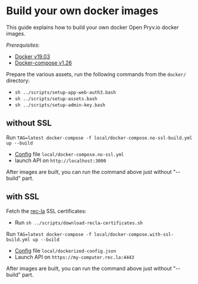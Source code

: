 # Build your own docker images

This guide explains how to build your own docker Open Pryv.io docker images.

*Prerequisites*:

- [Docker v19.03](https://docs.docker.com/engine/install/)
- [Docker-compose v1.26](https://docs.docker.com/compose/install/)

Prepare the various assets, run the following commands from the `docker/` directory:

- `sh ../scripts/setup-app-web-auth3.bash`
- `sh ../scripts/setup-assets.bash`
- `sh ../scripts/setup-admin-key.bash`

## without SSL

Run `TAG=latest docker-compose -f local/docker-compose.no-ssl-build.yml up --build`

- [Config](https://github.com/pryv/open-pryv.io#config) file `local/docker-compose.no-ssl.yml`
- launch API on `http://localhost:3000`

After images are built, you can run the command above just without "--build" part.

## with SSL

Fetch the [rec-la](https://github.com/pryv/rec-la) SSL certificates:

- Run `sh ../scripts/download-recla-certificates.sh`

Run `TAG=latest docker-compose -f local/docker-compose.with-ssl-build.yml up --build`

- [Config](https://github.com/pryv/open-pryv.io#config) file `local/dockerized-config.json`
- Launch API on `https://my-computer.rec.la:4443`

After images are built, you can run the command above just without "--build" part.
